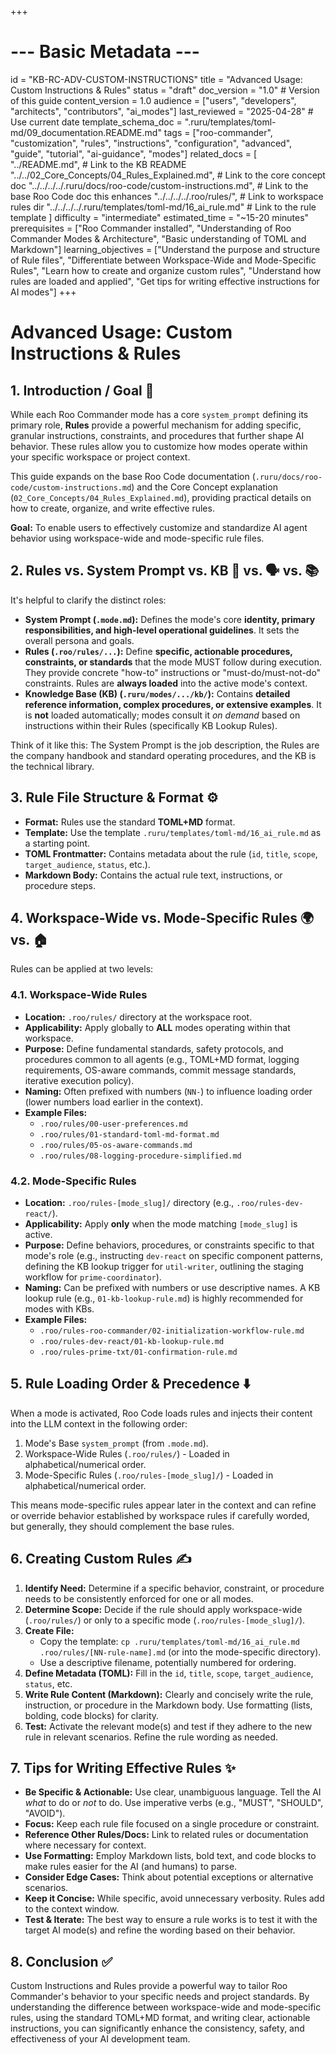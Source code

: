 +++
# --- Basic Metadata ---
id = "KB-RC-ADV-CUSTOM-INSTRUCTIONS"
title = "Advanced Usage: Custom Instructions & Rules"
status = "draft"
doc_version = "1.0" # Version of this guide
content_version = 1.0
audience = ["users", "developers", "architects", "contributors", "ai_modes"]
last_reviewed = "2025-04-28" # Use current date
template_schema_doc = ".ruru/templates/toml-md/09_documentation.README.md"
tags = ["roo-commander", "customization", "rules", "instructions", "configuration", "advanced", "guide", "tutorial", "ai-guidance", "modes"]
related_docs = [
    "../README.md", # Link to the KB README
    "../../02_Core_Concepts/04_Rules_Explained.md", # Link to the core concept doc
    "../../../../.ruru/docs/roo-code/custom-instructions.md", # Link to the base Roo Code doc this enhances
    "../../../../.roo/rules/", # Link to workspace rules dir
    "../../../../.ruru/templates/toml-md/16_ai_rule.md" # Link to the rule template
    ]
difficulty = "intermediate"
estimated_time = "~15-20 minutes"
prerequisites = ["Roo Commander installed", "Understanding of Roo Commander Modes & Architecture", "Basic understanding of TOML and Markdown"]
learning_objectives = ["Understand the purpose and structure of Rule files", "Differentiate between Workspace-Wide and Mode-Specific Rules", "Learn how to create and organize custom rules", "Understand how rules are loaded and applied", "Get tips for writing effective instructions for AI modes"]
+++

# Advanced Usage: Custom Instructions & Rules

## 1. Introduction / Goal 🎯

While each Roo Commander mode has a core `system_prompt` defining its primary role, **Rules** provide a powerful mechanism for adding specific, granular instructions, constraints, and procedures that further shape AI behavior. These rules allow you to customize how modes operate within your specific workspace or project context.

This guide expands on the base Roo Code documentation (`.ruru/docs/roo-code/custom-instructions.md`) and the Core Concept explanation (`02_Core_Concepts/04_Rules_Explained.md`), providing practical details on how to create, organize, and write effective rules.

**Goal:** To enable users to effectively customize and standardize AI agent behavior using workspace-wide and mode-specific rule files.

## 2. Rules vs. System Prompt vs. KB 📜 vs. 🗣️ vs. 📚

It's helpful to clarify the distinct roles:

*   **System Prompt (`.mode.md`):** Defines the mode's core **identity, primary responsibilities, and high-level operational guidelines**. It sets the overall persona and goals.
*   **Rules (`.roo/rules/...`):** Define **specific, actionable procedures, constraints, or standards** that the mode MUST follow during execution. They provide concrete "how-to" instructions or "must-do/must-not-do" constraints. Rules are **always loaded** into the active mode's context.
*   **Knowledge Base (KB) (`.ruru/modes/.../kb/`):** Contains **detailed reference information, complex procedures, or extensive examples**. It is **not** loaded automatically; modes consult it *on demand* based on instructions within their Rules (specifically KB Lookup Rules).

Think of it like this: The System Prompt is the job description, the Rules are the company handbook and standard operating procedures, and the KB is the technical library.

## 3. Rule File Structure & Format ⚙️

*   **Format:** Rules use the standard **TOML+MD** format.
*   **Template:** Use the template `.ruru/templates/toml-md/16_ai_rule.md` as a starting point.
*   **TOML Frontmatter:** Contains metadata about the rule (`id`, `title`, `scope`, `target_audience`, `status`, etc.).
*   **Markdown Body:** Contains the actual rule text, instructions, or procedure steps.

## 4. Workspace-Wide vs. Mode-Specific Rules 🌍 vs. 🏠

Rules can be applied at two levels:

### 4.1. Workspace-Wide Rules

*   **Location:** `.roo/rules/` directory at the workspace root.
*   **Applicability:** Apply globally to **ALL** modes operating within that workspace.
*   **Purpose:** Define fundamental standards, safety protocols, and procedures common to all agents (e.g., TOML+MD format, logging requirements, OS-aware commands, commit message standards, iterative execution policy).
*   **Naming:** Often prefixed with numbers (`NN-`) to influence loading order (lower numbers load earlier in the context).
*   **Example Files:**
    *   `.roo/rules/00-user-preferences.md`
    *   `.roo/rules/01-standard-toml-md-format.md`
    *   `.roo/rules/05-os-aware-commands.md`
    *   `.roo/rules/08-logging-procedure-simplified.md`

### 4.2. Mode-Specific Rules

*   **Location:** `.roo/rules-[mode_slug]/` directory (e.g., `.roo/rules-dev-react/`).
*   **Applicability:** Apply **only** when the mode matching `[mode_slug]` is active.
*   **Purpose:** Define behaviors, procedures, or constraints specific to that mode's role (e.g., instructing `dev-react` on specific component patterns, defining the KB lookup trigger for `util-writer`, outlining the staging workflow for `prime-coordinator`).
*   **Naming:** Can be prefixed with numbers or use descriptive names. A KB lookup rule (e.g., `01-kb-lookup-rule.md`) is highly recommended for modes with KBs.
*   **Example Files:**
    *   `.roo/rules-roo-commander/02-initialization-workflow-rule.md`
    *   `.roo/rules-dev-react/01-kb-lookup-rule.md`
    *   `.roo/rules-prime-txt/01-confirmation-rule.md`

## 5. Rule Loading Order & Precedence ⬇️

When a mode is activated, Roo Code loads rules and injects their content into the LLM context in the following order:

1.  Mode's Base `system_prompt` (from `.mode.md`).
2.  Workspace-Wide Rules (`.roo/rules/`) - Loaded in alphabetical/numerical order.
3.  Mode-Specific Rules (`.roo/rules-[mode_slug]/`) - Loaded in alphabetical/numerical order.

This means mode-specific rules appear later in the context and can refine or override behavior established by workspace rules if carefully worded, but generally, they should complement the base rules.

## 6. Creating Custom Rules ✍️

1.  **Identify Need:** Determine if a specific behavior, constraint, or procedure needs to be consistently enforced for one or all modes.
2.  **Determine Scope:** Decide if the rule should apply workspace-wide (`.roo/rules/`) or only to a specific mode (`.roo/rules-[mode_slug]/`).
3.  **Create File:**
    *   Copy the template: `cp .ruru/templates/toml-md/16_ai_rule.md .roo/rules/[NN-rule-name].md` (or into the mode-specific directory).
    *   Use a descriptive filename, potentially numbered for ordering.
4.  **Define Metadata (TOML):** Fill in the `id`, `title`, `scope`, `target_audience`, `status`, etc.
5.  **Write Rule Content (Markdown):** Clearly and concisely write the rule, instruction, or procedure in the Markdown body. Use formatting (lists, bolding, code blocks) for clarity.
6.  **Test:** Activate the relevant mode(s) and test if they adhere to the new rule in relevant scenarios. Refine the rule wording as needed.

## 7. Tips for Writing Effective Rules ✨

*   **Be Specific & Actionable:** Use clear, unambiguous language. Tell the AI *what* to do or *not* to do. Use imperative verbs (e.g., "MUST", "SHOULD", "AVOID").
*   **Focus:** Keep each rule file focused on a single procedure or constraint.
*   **Reference Other Rules/Docs:** Link to related rules or documentation where necessary for context.
*   **Use Formatting:** Employ Markdown lists, bold text, and code blocks to make rules easier for the AI (and humans) to parse.
*   **Consider Edge Cases:** Think about potential exceptions or alternative scenarios.
*   **Keep it Concise:** While specific, avoid unnecessary verbosity. Rules add to the context window.
*   **Test & Iterate:** The best way to ensure a rule works is to test it with the target AI mode(s) and refine the wording based on their behavior.

## 8. Conclusion ✅

Custom Instructions and Rules provide a powerful way to tailor Roo Commander's behavior to your specific needs and project standards. By understanding the difference between workspace-wide and mode-specific rules, using the standard TOML+MD format, and writing clear, actionable instructions, you can significantly enhance the consistency, safety, and effectiveness of your AI development team.